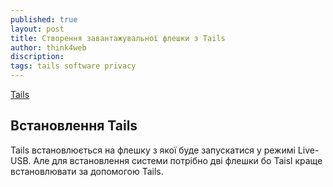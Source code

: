 ```yaml
---
published: true
layout: post
title: Створення завантажувальної флешки з Tails
author: think4web
discription:
tags: tails software privacy
---
```


[Tails](/Tails)

## Встановлення Tails

Tails встановлюється на флешку з якої буде запускатися у режимі Live-USB. Але для встановлення системи потрібно дві флешки бо Taisl краще встановлювати за допомогою Tails.
